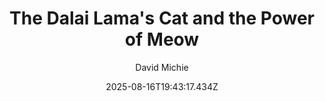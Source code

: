 ---
title: "The Dalai Lama's Cat and the Power of Meow"
date: "2025-08-16T19:43:17.434Z"
author: "David Michie"
read_year: "NO"
recommendation: '3'
url: /bookshelf/the-dalai-lama-s-cat-and-the-power-of-meow
---
